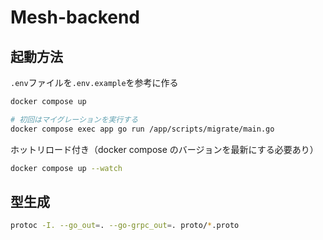 # Mesh-backend

## 起動方法

`.env`ファイルを`.env.example`を参考に作る

```bash
docker compose up

# 初回はマイグレーションを実行する
docker compose exec app go run /app/scripts/migrate/main.go
```

ホットリロード付き（docker compose のバージョンを最新にする必要あり）

```bash
docker compose up --watch
```

## 型生成

```bash
protoc -I. --go_out=. --go-grpc_out=. proto/*.proto
```
